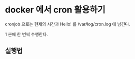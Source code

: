 # docker 에서 cron 활용하기
cronjob 으로는 현재의 시간과 Hello! 를 /var/log/cron.log 에 남긴다.

1 분에 한 번씩 수행한다.

## 실행법

